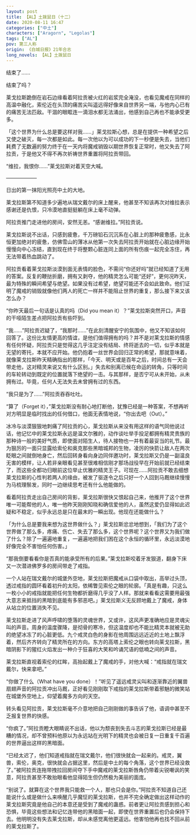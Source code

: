 ```yaml
---
layout: post
title: 【AL】土拨鼠日（十二）
date: 2020-08-11 16:47
categories: ["中土"]
characters: ["Aragorn", "Legolas"]
tags: ["AL"]
pov: 第三人称
origin: 《白城日报》21年合志
long_novels: 【AL】土拨鼠日
---
```


结束了……

结束了吗？

莱戈拉斯跪倒在岩石边缘看着阿拉贡被火红的岩浆完全淹没，也看见魔戒在同样的高温中融化，索伦近在头顶的痛苦尖叫遥远得好像来自世界另一端，与他内心已有的痛苦无法匹敌。干涸的眼眶连一滴泪水都无法涌出，他感到自己再也不能承受更多。

「这个世界为什么总是要这样对我……」莱戈拉斯心想，总是在提供一种希望之后又使之破灭，每一次都是如此。每一次他以为可以成功的下一秒便是失去，当他们耗费了无数遍的努力终于在一天内将魔戒销毁以期世界恢复正常时，他又失去了阿拉贡，于是他又不得不再次祈祷世界重置将阿拉贡带回。

“维拉，我恨你……”莱戈拉斯对着天空大喊。

——————

日出的第一抹阳光照亮中土的大地。

莱戈拉斯第不知道多少遍地从瑞文戴尔的床上醒来，他甚至不知该再次对维拉表示感谢还是仇恨，只冷漠地直挺挺躺在床上毫不动弹。

阿拉贡推门走进他的房间，安然无恙。“感谢维拉。”阿拉贡说。

莱戈拉斯说不出话，只感到疲惫，千万磅铅石沉沉系在心脏上的那种疲惫感，比永恒更加绝对的疲惫，仿佛雪山的薄冰从他第一次失去阿拉贡开始就在心脏边缘开始慢慢向中心冻结，直到现在终于将整颗心脏连同上面的所有伤痕一起完全冻住，再无法带着热血跳动了。

阿拉贡看着莱戈拉斯淡漠到面无表情的脸色，不需问“你还好吗”就已经知道了无用的答案。反复的鞭挞折磨，拥有又剥夺，他的精灵怎么可能“还好”，更何况昨天，最为特殊的瞬间希望与绝望。如果没有过希望，绝望可能还不会如此致命。他们证明了魔戒的销毁就像他们两人的死亡一样并不能阻止世界的重复，那么接下来又该怎么办？

“你昨天最后一句话是认真的吗（Did you mean it）？”莱戈拉斯突然开口，声音的干哑陌生差点把阿拉贡有些吓到。

“我……”阿拉贡迟疑了，“我那时……”在此刻清醒安宁的氛围中，他又不知该如何回答了。这份比友情更高的情谊，是他们值得拥有的吗？并不是对莱戈拉斯的情感有任何怀疑，阿拉贡只是觉得这几乎注定没有结局、终将逝去的一切，似乎本就是无望的寄托，本就不应开始。他仍抱着一丝世界会回归正常的希望，那就意味着，就像莱戈拉斯昨天精确指出的那样，「今天、明天或是百年之后，时间总有一天会带走他，这对精灵来说又有什么区别。」失去和别离已候在命运的转角，只等时间的车轮转动到既定的位置就落下绝望的一击。与其那样，是否宁可从未开始，从未拥有过。毕竟，任何人无法失去未曾拥有过的东西。

“我只是为了……”阿拉贡吞吞吐吐。

“算了（Forget it），”莱戈拉斯没有耐心地打断他，犹豫已经是一种答案，不想再听对方明显是临时找出的任何借口，他面无表情地说，“你出去吧（Out）。”

冰冷与淡漠狠狠地刺痛了阿拉贡的心，莱戈拉斯从来没有用这样的语气同他说过话，他记忆中的莱戈拉斯永远是温文尔雅的，动作谈吐举手投足都拥有精灵贵族的那种诗一般的美好气质，即使面对陌生人，待人接物也一并有着最妥当的礼节。最为狠厉的一面只显露给索伦和奥克那些黑暗城邦的生物，凌厉的快箭让敌人在两次眨眼之间就倒地身亡，然后回转身看向身边同伴邀功时，莱戈拉斯又仍是一副温良无害的模样，让人若非亲眼看见甚至很难相信刚才那场战役早在开始前就已经结束了，而这些全都功归眼前这位举止优雅的精灵王子。可现在……阿拉贡不敢去细想莱戈拉斯的心性判若两人的缘由，被发了驱逐令之后只好一个人回到马厩继续慢慢为马梳理鬃发，同时一边继续思考还有什么他能做的。

看着阿拉贡走出自己房间的背影，莱戈拉斯很快又恨起自己来，他推开了这个世界唯一可能帮他的人，唯一他昨天刚刚知晓和确信爱他的人，虽然这爱仍显得如此迟疑和不稳定，似乎永远总是只在最末的一瞬出现。他现在还能做什么？

「为什么总是要我来想为这世界做什么？」莱戈拉斯忿忿地想到，「我们为了这个世界做了那么多，疼痛、伤亡、失去了那么多，这个世界呢？这个世界又为我们做了什么？除了一遍遍地重复，一遍遍地把我们困在这个永恒的循环里，永远淡漠地好像完全不害怕任何伤害。」

“那我倒要看看你是否真的能承受所有的后果。”莱戈拉斯咬着牙发狠道，翻身下床又一次潜进佛罗多的房间带走了戒指。

一个人站在瑞文戴尔的城堡外空地，莱戈拉斯把魔戒从口袋中取出，高举过头顶，透过戒指的圆环看着初升的太阳，依稀瞥见索伦之眼的轮廓。「真是有趣，只这么一枚小小的戒指就能把任何生物都折磨得几乎没了人样。那就来看看这需要用最强大意志来抵挡的黑暗到底能有多邪恶吧。」莱戈拉斯义无反顾地戴上了魔戒，身体从站立的位置消失不见。

莱戈拉斯走进了风声呼啸的堕落的灵魂世界，又或许，这风声更准确地应是灵魂尖叫的声音。周身的温度骤降，是彻骨的寒冷，但这温度却也不能比精灵本就被无助的绝望冰冻了的心脏更低。九个戒灵白色的身影在他周围远远近近的土地上飘浮着，然后齐齐转向了精灵所在的方向。东方的高塔上索伦之眼也转向莱戈拉斯，黑暗阴影下的猩红火焰发出一种介于狂喜的大笑和吟诵咒语的低喃之间的声音。

莱戈拉斯直视着索伦的红眸，高抬起戴上了魔戒的手，对他大喊：“戒指就在瑞文戴尔，快来拿吧。”

“你做了什么（What have you done）！”听见了遥远戒灵尖叫和逐渐靠近的翼兽扇翅声音的阿拉贡冲出马厩，正好看见刚刚取下戒指的莱戈拉斯带着邪魅的微笑站在城堡外空地上，仰望着魔多方向的天空。

转头看见阿拉贡，莱戈拉斯毫不介意地把自己刚刚做的事告诉了他，语调中甚至不乏报复世界的快感。

“你疯了。”阿拉贡瞪大眼睛说不出话，他以为颓丧到失去斗志的莱戈拉斯已经是最糟的情况，却不曾预料他原以为永远站在光明下的精灵也会被日复一日重复千百遍的世界逼出这样的黑暗面。

“已经太迟了，他们知道戒指就在瑞文戴尔，他们很快就会一起来的。戒灵，翼兽，索伦，奥克，很快就会占据这里，然后是中土的每个角落，这个世界已经没救了。”被阿拉贡连拖带拽拉回房间夺下手中魔戒的莱戈拉斯唇角仍带着尖锐嘲讽的笑意，阿拉贡甚至不敢抬眼看他显得陌生但仍然极为美丽的面庞。

“别说了。就算在这个世界我只能救一个人，那也只会是你。”阿拉贡不知道自己还能说什么或是做什么来唤醒几乎魔怔的莱戈拉斯，也并不完全确定做出这样动作的莱戈拉斯究竟是他自己的本意还是受到了魔戒的蛊惑。前者更让阿拉贡感到担心和恐惧，毕竟这些想法和记忆连带他的黑暗面一起，即使在世界重置后也仍会保持下去。他明明没有失去莱戈拉斯，却从未感觉离他更遥远。他害怕他再也找不回从前的莱戈拉斯了。

<br>
